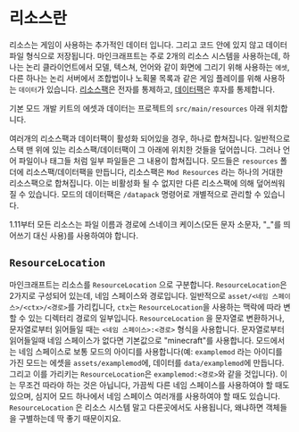 리소스란
=========

리소스는 게임이 사용하는 추가적인 데이터 입니다. 그리고 코드 안에 있지 않고 데이터 파일 형식으로 저장됩니다.
마인크래프트는 주로 2개의 리소스 시스템을 사용하는데, 하나는 논리 클라이언트에서 모델, 텍스쳐, 언어와 같이 화면에 그리기 위해 사용하는 `에셋`, 다른 하나는 논리 서버에서 조합법이나 노획물 목록과 같은 게임 플레이를 위해 사용하는 `데이터`가 있습니다.
[리소스팩][리소스팩]은 전자를 통제하고, [데이터팩][데이터팩]은 후자를 통제합니다.

기본 모드 개발 키트의 에셋과 데이터는 프로젝트의 `src/main/resources` 아래 위치합니다.

여러개의 리소스팩과 데이터팩이 활성화 되어있을 경우, 하나로 합쳐집니다. 일반적으로 스택 맨 위에 있는 리소스팩/데이터팩이 그 아래에 위치한 것들을 덮어씁니다. 그러나 언어 파일이나 태그들 처럼 일부 파일들은 그 내용이 합쳐집니다. 모드들은 `resources` 폴더에 리소스팩/데이터팩을 만듭니다, 리소스팩은 `Mod Resources` 라는 하나의 거대한 리소스팩으로 합쳐집니다. 이는 비활성화 될 수 없지만 다른 리소스팩에 의해 덮어씌워 질 수 있습니다. 모드의 데이터팩은 `/datapack` 명령어로 개별적으로 관리할 수 있습니다.

1.11부터 모든 리소스는 파일 이름과 경로에 스네이크 케이스(모든 문자 소문자, "_"를 띄어쓰기 대신 사용)를 사용하여야 합니다.

`ResourceLocation`
------------------
마인크래프트는 리소스를 `ResourceLocation` 으로 구분합니다. `ResourceLocation`은 2가지로 구성되어 있는데, 네임 스페이스와 경로입니다. 일반적으로 `asset/<네임 스페이스>/<ctx>/<경로>`를 가리킵니다, `ctx`는 `ResourceLocation`을 사용하는 맥락에 따라 변할 수 있는 디렉터리 경로의 일부입니다. `ResourceLocation` 을 문자열로 변환하거나, 문자열로부터 읽어들일 때는  `<네임 스페이스>:<경로>` 형식을 사용합니다. 문자열로부터 읽어들일때 네임 스페이스가 없다면 기본값으로 "minecraft"를 사용합니다. 모드에서는 네임 스페이스로 보통 모드의 아이디를 사용합니다(예: `examplemod` 라는 아이디를 가진 모드는 에셋을 `assets/examplemod`에, 데이터를 `data/examplemod`에 만듭니다. 그리고 이를 가리키는 `ResourceLocation`은 `examplemod:<경로>`와 같을 것입니다). 이는 무조건 따라야 하는 것은 아닙니다,  가끔씩 다른 네임 스페이스를 사용하여야 할 때도 있으며, 심지어 모드 하나에서 네임 스페이스 여러개를 사용하여야 할 때도 있습니다. `ResourceLocation` 은 리소스 시스템 말고 다른곳에서도 사용됩니다, 왜냐하면 객체들을 구별하는데 딱 좋기 때문이지요.

[리소스팩]: ../resources/client/index.md
[데이터팩]: ../resources/server/index.md
[레지스트리]: ./registries.md
